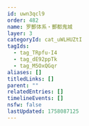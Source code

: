 ```yaml
---
id: uwn3qcl9
order: 482
name: 罗酆体系・酆都鬼城
layer: 3
categoryId: cat_uWLHUZtI
tagIds:
  - tag_TRpfu-I4
  - tag_dE92ppTk
  - tag_M5OxQGqr
aliases: []
titledLinks: []
parent: ""
relatedEntries: []
timelineEvents: []
nsfw: false
lastUpdated: 1758087125
---
```


